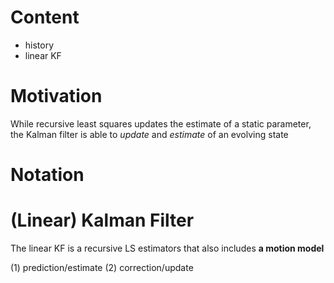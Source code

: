 # Content

- history
- linear KF



# Motivation

While recursive least squares updates the estimate of a static parameter,  the Kalman filter is able to *update* and *estimate* of an evolving state 

# Notation

# (Linear) Kalman Filter

The linear KF is a recursive LS estimators that also includes **a motion model**

(1) prediction/estimate (2) correction/update